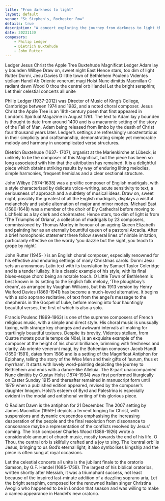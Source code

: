 ```yaml
---
title: "From darkness to light"
layout: default
venue: "St Stephen's, Rochester Row"
details: true
description: "A concert exploring the journey from darkness to light through sacred choral music."
date: 20231130
composers:
    - Philip Ledger
    - Dietrich Buxtehude
    - John Rutter 
---
```


Ledger   Jesus Christ the Apple Tree
Buxtehude   Magnificat
Ledger   Adam lay y bounden
Wilbye   Draw on, sweet night
East   Hence stars, too dim of light
Rutter   Dormi, Jesu
Davies   O little town of Bethlehem
Poulenc   Videntes stellam
Handl   Ab Oriente venerunt magi
Holst   Nunc dimittis
Macmillan   O radiant dawn
Wood   O thou the central orb
Handel   Let the bright seraphim; Let their celestial concerts all unite

Philip Ledger (1937-2012) was Director of Music of King’s College, Cambridge between 1974 and 1982, and a noted choral composer. Jesus Christ the Apple Tree is an 18th-century poem that first appeared in London’s Spiritual Magazine in August 1761. The text to Adam lay y bounden is thought to date from around 1400 and is a macaronic setting of the story of the Fall of Man, Adam being released from limbo by the death of Christ four thousand years later.  Ledger’s settings are refreshingly unostentatious in their simplicity and craftsmanship, demonstrating simple yet memorable melody and harmony in uncomplicated verse structures.

Dietrich Buxtehude (1637- 1707), organist at the Marienkirche at Lübeck, is unlikely to be the composer of this Magnificat, but the piece has been so long associated with him that the attribution has remained.  It is a delightful piece which obtains striking results by way of enduring lilting melodies, simple harmonies, frequent hemiolas and a clear sectional structure.

John Wilbye (1574-1638) was a prolific composer of English madrigals, with a style characterized by delicate voice-writing, acute sensitivity to text, a seriousness of approach and a subtlety of musical ideas.  Draw on, sweet night, possibly the greatest of all the English madrigals, displays a wistful melancholy and subtle alternation of major and minor modes.  Michael East (1580-1648) was a member of the choir of Ely Cathedral before moving to Lichfield as a lay clerk and choirmaster.  Hence stars, too dim of light is from ‘The Triumphs of Oriana’, a collection of madrigals by 23 composers, commissioned by Thomas Morley in honour of an ageing Queen Elizabeth and painting her as an eternally bountiful queen of a pastoral Arcadia.  After a brief homophonic statement there follow several lines of nimble imitation, particularly effective on the wordy ‘you dazzle but the sight, you teach to grope by night’.

John Rutter (1945- ) is an English choral composer, especially renowned for his effective and enduring settings of many Christmas carols.  Dormi Jesu sets an anonymous Latin text with its translation by Samuel Taylor Coleridge and is a tender lullaby.  It is a classic example of his style, with its final blues-esque chord being an notable touch.  O Little Town of Bethlehem is best known in its setting to the English folk melody, ‘The ploughboy’s dream’, as arranged by Vaughan Williams, but this 1913 version by Henry Walford Davies (1869-1941) has become a much-loved alternative. It begins with a solo soprano recitative, of text from the angel’s message to the shepherds in the Gospel of Luke, before moving into four hauntingly beautiful verses, the first of which is also a solo.

Francis Poulenc (1899-1963) is one of the supreme composers of French religious music, with a simple and direct style.  His choral music is unusually taxing, with strange key changes and awkward intervals all making for startlingly beautiful textures.  Despite its brevity, Videntes stellam, from Quatre motets pour le temps de Nöel, is an exquisite example of the composer at the height of his choral brilliance, brimming with freshness and clarity.  Ab oriente venerunt magi, by the Bohemian composer Jacob Handl (1550-1591), dates from 1586 and is a setting of the Magnificat Antiphon for Epiphany, telling the story of the Wise Men and their gifts of ‘aurum, thus et myrrham’.  It starts with lovely word-painting depicting the journey to Bethlehem and ends with a dance-like Alleluia.  The 8-part unaccompanied Nunc dimittis by Gustav Holst (1874-1934) was first performed liturgically on Easter Sunday 1915 and thereafter remained in manuscript form until 1979 when a published edition appeared, revised by the composer’s daughter Imogen.  Holst’s esteem of Byrd and Palestrina is especially evident in the modal and antiphonal writing of this glorious piece.

O Radiant Dawn is the antiphon for 21 December. The 2007 setting by James Macmillan (1959-) depicts a fervent longing for Christ, with suspensions and dynamic crescendos emphasising the increasing desperation of the people and the final resolution from dissonance to consonance maybe a representation of the conflicts resolved by Jesus’ coming.  The Irish composer Charles Wood (1886-1926) wrote a considerable amount of church music, mostly towards the end of his life.  O Thou, the central orb is skilfully crafted and a joy to sing. The ‘central orb’ is Jesus, bringing to us God’s eternal light; it also symbolises kingship and the piece is often sung at royal occasions.

Let the celestial concerts all unite is the jubilant finale to the oratorio Samson, by G.F. Handel (1685-1759).  The largest of his biblical oratorios, written shortly after Messiah, it was a triumphant success, not least because of the inspired last-minute addition of a dazzling soprano aria, Let the bright seraphim, composed for the renowned Italian singer Christina Avoglio who happened to be in London that season and was willing to make a cameo appearance in Handel’s new oratorio.
